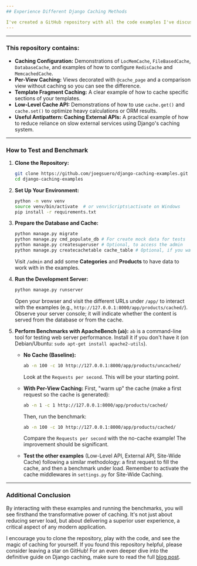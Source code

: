 ```yaml
---
## Experience Different Django Caching Methods

I've created a GitHub repository with all the code examples I've discussed in this [blog post](https://joegsuero.medium.com/how-to-make-your-django-app-138x-faster-the-definitive-caching-guide-you-need-bda791d95e0f), ready for you to explore and, more importantly, test yourself.
---
```


---

### This repository contains:

- **Caching Configuration:** Demonstrations of `LocMemCache`, `FileBasedCache`, `DatabaseCache`, and examples of how to configure `RedisCache` and `MemcachedCache`.
- **Per-View Caching:** Views decorated with `@cache_page` and a comparison view without caching so you can see the difference.
- **Template Fragment Caching:** A clear example of how to cache specific sections of your templates.
- **Low-Level Cache API:** Demonstrations of how to use `cache.get()` and `cache.set()` to optimize heavy calculations or ORM results.
- **Useful Antipattern: Caching External APIs:** A practical example of how to reduce reliance on slow external services using Django's caching system.

---

### How to Test and Benchmark

1.  **Clone the Repository:**
    ```bash
    git clone https://github.com/joegsuero/django-caching-examples.git
    cd django-caching-examples
    ```
2.  **Set Up Your Environment:**
    ```bash
    python -m venv venv
    source venv/bin/activate  # or venv\Scripts\activate on Windows
    pip install -r requirements.txt
    ```
3.  **Prepare the Database and Cache:**

    ```bash
    python manage.py migrate
    python manage.py cmd_populate_db # For create mock data for tests
    python manage.py createsuperuser # Optional, to access the admin
    python manage.py createcachetable cache_table # Optional, if you want to use DatabaseCache
    ```

    Visit `/admin` and add some **Categories** and **Products** to have data to work with in the examples.

4.  **Run the Development Server:**

    ```bash
    python manage.py runserver
    ```

    Open your browser and visit the different URLs under `/app/` to interact with the examples (e.g., `http://127.0.0.1:8000/app/products/cached/`). Observe your server console; it will indicate whether the content is served from the database or from the cache.

5.  **Perform Benchmarks with ApacheBench (`ab`):**
    `ab` is a command-line tool for testing web server performance. Install it if you don't have it (on Debian/Ubuntu: `sudo apt-get install apache2-utils`).

    - **No Cache (Baseline):**

      ```bash
      ab -n 100 -c 10 http://127.0.0.1:8000/app/products/uncached/
      ```

      Look at the `Requests per second`. This will be your starting point.

    - **With Per-View Caching:**
      First, "warm up" the cache (make a first request so the cache is generated):

      ```bash
      ab -n 1 -c 1 http://127.0.0.1:8000/app/products/cached/
      ```

      Then, run the benchmark:

      ```bash
      ab -n 100 -c 10 http://127.0.0.1:8000/app/products/cached/
      ```

      Compare the `Requests per second` with the no-cache example! The improvement should be significant.

    - **Test the other examples** (Low-Level API, External API, Site-Wide Cache) following a similar methodology: a first request to fill the cache, and then a benchmark under load. Remember to activate the cache middlewares in `settings.py` for Site-Wide Caching.

---

### Additional Conclusion

By interacting with these examples and running the benchmarks, you will see firsthand the transformative power of caching. It's not just about reducing server load, but about delivering a superior user experience, a critical aspect of any modern application.

I encourage you to clone the repository, play with the code, and see the magic of caching for yourself. If you found this repository helpful, please consider leaving a star on GitHub! For an even deeper dive into the definitive guide on Django caching, make sure to read the full [blog post](https://joegsuero.medium.com/how-to-make-your-django-app-138x-faster-the-definitive-caching-guide-you-need-bda791d95e0f).
